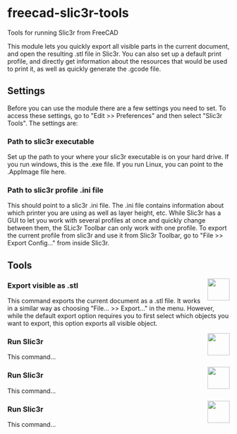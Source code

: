 # freecad-slic3r-tools
Tools for running Slic3r from FreeCAD

This module lets you quickly export all visible parts in the current document, and open the resulting .stl file in Slic3r.
You can also set up a default print profile, and directly get information about the resources that would be used to print it,
as well as quickly generate the .gcode file.

## Settings

Before you can use the module there are a few settings you need to set. To access these settings, go to "Edit >> Preferences" and then select "Slic3r Tools". The settings are:

### Path to slic3r executable

Set up the path to your where your slic3r executable is on your hard drive. If you run windows, this is the .exe file. If you run Linux, you can point to the .AppImage file here.

### Path to slic3r profile .ini file

This should point to a slic3r .ini file. The .ini file contains information about which printer you are using as well as layer
height, etc. While Slic3r has a GUI to let you work with several profiles at once and quickly change between them, the SLic3r
Toolbar can only work with one profile. To export the current profile from slic3r and use it from Slic3r Toolbar, go to
"File >> Export Config..." from inside Slic3r.

## Tools
<img align="right" width="50" src="https://raw.githubusercontent.com/limikael/freecad-slic3r-tools/master/Resources/icons/Stl.svg?sanitize=true">

### Export visible as .stl
This command exports the current document as a .stl file. It works in a similar way as choosing "File... >> Export..." in
the menu. However, while the default export option requires you to first select which objects you want to export, this
option exports all visible object.

<img align="right" width="50" src="https://raw.githubusercontent.com/limikael/freecad-slic3r-tools/master/Resources/icons/Slic3r.svg?sanitize=true">

### Run Slic3r
This command...

<img align="right" width="50" src="https://raw.githubusercontent.com/limikael/freecad-slic3r-tools/master/Resources/icons/Slic3rInfo.svg?sanitize=true">

### Run Slic3r
This command...

<img align="right" width="50" src="https://raw.githubusercontent.com/limikael/freecad-slic3r-tools/master/Resources/icons/Slic3rGcode.svg?sanitize=true">

### Run Slic3r
This command...
